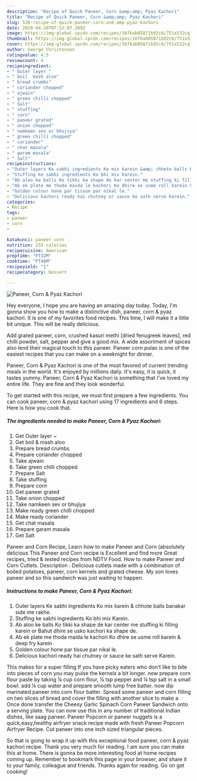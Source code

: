 ```yaml
---
description: "Recipe of Quick Paneer, Corn &amp;amp; Pyaz Kachori"
title: "Recipe of Quick Paneer, Corn &amp;amp; Pyaz Kachori"
slug: 526-recipe-of-quick-paneer-corn-and-amp-pyaz-kachori
date: 2020-04-28T07:52:07.289Z
image: https://img-global.cpcdn.com/recipes/16f6ab05871b92c6/751x532cq70/paneer-corn-pyaz-kachori-recipe-main-photo.jpg
thumbnail: https://img-global.cpcdn.com/recipes/16f6ab05871b92c6/751x532cq70/paneer-corn-pyaz-kachori-recipe-main-photo.jpg
cover: https://img-global.cpcdn.com/recipes/16f6ab05871b92c6/751x532cq70/paneer-corn-pyaz-kachori-recipe-main-photo.jpg
author: George Christensen
ratingvalue: 4.5
reviewcount: 4
recipeingredient:
- " Outer layer "
- " boil  mash aloo"
- " bread crumbs"
- " coriander chopped"
- " ajwain"
- " green chilli chopped"
- " Salt"
- " stuffing"
- " corn"
- " paneer grated"
- " onion chopped"
- " namkeen sev or bhujiya"
- " green chilli chopped"
- " coriander"
- " chat masala"
- " garam masala"
- " Salt"
recipeinstructions:
- "Outer layers Ke sabhi ingredients Ko mix karein &amp; chhote balls banakar side me rakhe."
- "Stuffing ke sabhi ingredients Ko bhi mix Karein."
- "Ab aloo ke balls Ko tikki ka shape de kar center me stuffing ki filling karein or Bahut dhire se usko kachori ka shape de."
- "Ab ek plate me thoda maida le kachori Ko dhire se usme roll karein &amp; deep fry karein"
- "Golden colour hone par tissue par nikal le."
- "Delicious kachori ready hai chutney or sauce ke sath serve Karein."
categories:
- Recipe
tags:
- paneer
- corn
- 

katakunci: paneer corn  
nutrition: 233 calories
recipecuisine: American
preptime: "PT32M"
cooktime: "PT46M"
recipeyield: "1"
recipecategory: Dessert

---
```



![Paneer, Corn &amp; Pyaz Kachori](https://img-global.cpcdn.com/recipes/16f6ab05871b92c6/751x532cq70/paneer-corn-pyaz-kachori-recipe-main-photo.jpg)

Hey everyone, I hope you are having an amazing day today. Today, I'm gonna show you how to make a distinctive dish, paneer, corn &amp; pyaz kachori. It is one of my favorites food recipes. This time, I will make it a little bit unique. This will be really delicious.

Add grated paneer, corn, crushed kasuri methi [dried fenugreek leaves], red chilli powder, salt, pepper and give a good mix. A wide assortment of spices also lend their magical touch to this paneer. Paneer corn pulao is one of the easiest recipes that you can make on a weeknight for dinner.

Paneer, Corn &amp; Pyaz Kachori is one of the most favored of current trending meals in the world. It's enjoyed by millions daily. It's easy, it is quick, it tastes yummy. Paneer, Corn &amp; Pyaz Kachori is something that I've loved my entire life. They are fine and they look wonderful.


To get started with this recipe, we must first prepare a few ingredients. You can cook paneer, corn &amp; pyaz kachori using 17 ingredients and 6 steps. Here is how you cook that.

<!--inarticleads1-->

##### The ingredients needed to make Paneer, Corn &amp; Pyaz Kachori:

1. Get  Outer layer ~
1. Get  boil &amp; mash aloo
1. Prepare  bread crumbs
1. Prepare  coriander chopped
1. Take  ajwain
1. Take  green chilli chopped
1. Prepare  Salt
1. Take  stuffing
1. Prepare  corn
1. Get  paneer grated
1. Take  onion chopped
1. Take  namkeen sev or bhujiya
1. Make ready  green chilli chopped
1. Make ready  coriander
1. Get  chat masala
1. Prepare  garam masala
1. Get  Salt


Paneer and Corn Recipe, Learn how to make Paneer and Corn (absolutely delicious This Paneer and Corn recipe is Excellent and find more Great recipes, tried &amp; tested recipes from NDTV Food. How to make Paneer and Corn Cutlets. Description : Delicious cutlets made with a combination of boiled potatoes, paneer, corn kernels and grated cheese. My son loves paneer and so this sandwich was just waiting to happen. 

<!--inarticleads2-->

##### Instructions to make Paneer, Corn &amp; Pyaz Kachori:

1. Outer layers Ke sabhi ingredients Ko mix karein &amp; chhote balls banakar side me rakhe.
1. Stuffing ke sabhi ingredients Ko bhi mix Karein.
1. Ab aloo ke balls Ko tikki ka shape de kar center me stuffing ki filling karein or Bahut dhire se usko kachori ka shape de.
1. Ab ek plate me thoda maida le kachori Ko dhire se usme roll karein &amp; deep fry karein
1. Golden colour hone par tissue par nikal le.
1. Delicious kachori ready hai chutney or sauce ke sath serve Karein.


This makes for a super filling If you have picky eaters who don&#39;t like to bite into pieces of corn you may pulse the kernels a bit longer. now prepare corn flour paste by taking ¼ cup corn flour, ¼ tsp pepper and ¼ tsp salt in a small bowl. add ¼ cup water and prepare smooth lump free batter. now dip marinated paneer into corn flour batter. Spread some paneer and corn filling on two slices of bread and cover the filling with another slice to make a Once done transfer the Cheesy Garlic Spinach Corn Paneer Sandwich onto a serving plate. You can now use this in any number of traditional Indian dishes, like saag paneer. Paneer Popcorn or paneer nuggets is a quick,easy,healthy airfryer snack recipe made with fresh Paneer Popcorn Airfryer Recipe. Cut paneer into one inch sized triangular pieces. 

So that is going to wrap it up with this exceptional food paneer, corn &amp; pyaz kachori recipe. Thank you very much for reading. I am sure you can make this at home. There is gonna be more interesting food at home recipes coming up. Remember to bookmark this page in your browser, and share it to your family, colleague and friends. Thanks again for reading. Go on get cooking!
